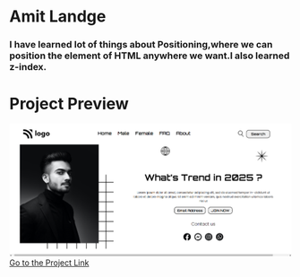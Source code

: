 # Amit Landge  
### I have learned lot of things about Positioning,where we can position the element of HTML anywhere we want.I also learned z-index.  
# Project Preview  
![project01](Project01.png)  
[Go to the Project Link]()